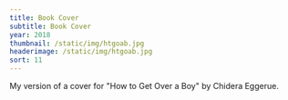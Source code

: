 ```yaml
---
title: Book Cover
subtitle: Book Cover
year: 2018
thumbnail: /static/img/htgoab.jpg
headerimage: /static/img/htgoab.jpg
sort: 11
---
```

My version of a cover for "How to Get Over a Boy" by Chidera Eggerue.